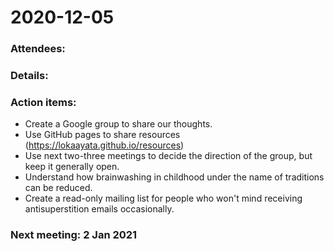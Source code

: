 # 2020-12-05

### Attendees: 

### Details:

### Action items:

* Create a Google group to share our thoughts.
* Use GitHub pages to share resources (https://lokaayata.github.io/resources)
* Use next two-three meetings to decide the direction of the group, but keep it generally open.
* Understand how brainwashing in childhood under the name of traditions can be reduced.
* Create a read-only mailing list for people who won't mind receiving antisuperstition emails occasionally.

### Next meeting: 2 Jan 2021
